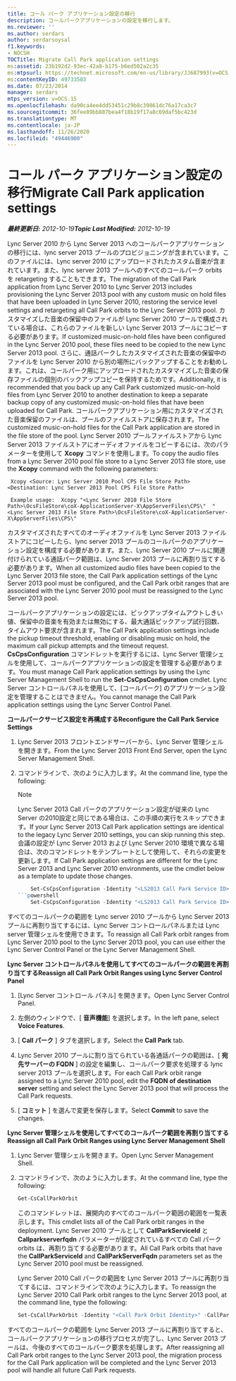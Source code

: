 ```yaml
---
title: コール パーク アプリケーション設定の移行
description: コールパークアプリケーションの設定を移行します。
ms.reviewer: ''
ms.author: serdars
author: serdarsoysal
f1.keywords:
- NOCSH
TOCTitle: Migrate Call Park application settings
ms:assetid: 23b192d2-93ec-42a8-b175-b6ed502a2c35
ms:mtpsurl: https://technet.microsoft.com/en-us/library/JJ687993(v=OCS.15)
ms:contentKeyID: 49733583
ms.date: 07/23/2014
manager: serdars
mtps_version: v=OCS.15
ms.openlocfilehash: da90ca4ee4dd53451c29b8c39861dc76a17ca3c7
ms.sourcegitcommit: 36fee89bb887bea4f18b19f17a8c69daf5bc423d
ms.translationtype: MT
ms.contentlocale: ja-JP
ms.lasthandoff: 11/26/2020
ms.locfileid: "49446900"
---
```

# <a name="migrate-call-park-application-settings"></a><span data-ttu-id="ae76b-103">コール パーク アプリケーション設定の移行</span><span class="sxs-lookup"><span data-stu-id="ae76b-103">Migrate Call Park application settings</span></span>

<div data-xmlns="http://www.w3.org/1999/xhtml">

<div class="topic" data-xmlns="https://www.w3.org/1999/xhtml" data-msxsl="urn:schemas-microsoft-com:xslt" data-cs="https://msdn.microsoft.com/">

<div data-asp="https://msdn2.microsoft.com/asp">



</div>

<div id="mainSection">

<div id="mainBody"><span data-ttu-id="ae76b-104">

<span> </span></span><span class="sxs-lookup"><span data-stu-id="ae76b-104">

<span> </span></span></span>

<span data-ttu-id="ae76b-105">_**最終更新日:** 2012-10-19_</span><span class="sxs-lookup"><span data-stu-id="ae76b-105">_**Topic Last Modified:** 2012-10-19_</span></span>

<span data-ttu-id="ae76b-106">Lync Server 2010 から Lync Server 2013 へのコールパークアプリケーションの移行には、lync server 2013 プールのプロビジョニングが含まれています。このファイルには、Lync server 2010 にアップロードされたカスタム音楽が含まれています。また、lync server 2013 プールへのすべてのコールパーク orbits を retargeting することもできます。</span><span class="sxs-lookup"><span data-stu-id="ae76b-106">The migration of the Call Park application from Lync Server 2010 to Lync Server 2013 includes provisioning the Lync Server 2013 pool with any custom music on hold files that have been uploaded in Lync Server 2010, restoring the service level settings and retargeting all Call Park orbits to the Lync Server 2013 pool.</span></span> <span data-ttu-id="ae76b-107">カスタマイズした音楽の保留中のファイルが Lync Server 2010 プールで構成されている場合は、これらのファイルを新しい Lync Server 2013 プールにコピーする必要があります。</span><span class="sxs-lookup"><span data-stu-id="ae76b-107">If customized music-on-hold files have been configured in the Lync Server 2010 pool, these files need to be copied to the new Lync Server 2013 pool.</span></span> <span data-ttu-id="ae76b-108">さらに、通話パークしたカスタマイズされた音楽の保留中のファイルを Lync Server 2010 から別の場所にバックアップすることをお勧めします。これは、コールパーク用にアップロードされたカスタマイズした音楽の保存ファイルの個別のバックアップコピーを保持するためです。</span><span class="sxs-lookup"><span data-stu-id="ae76b-108">Additionally, it is recommended that you back up any Call Park customized music-on-hold files from Lync Server 2010 to another destination to keep a separate backup copy of any customized music-on-hold files that have been uploaded for Call Park.</span></span> <span data-ttu-id="ae76b-109">コールパークアプリケーション用にカスタマイズされた音楽保留のファイルは、プールのファイルストアに保存されます。</span><span class="sxs-lookup"><span data-stu-id="ae76b-109">The customized music-on-hold files for the Call Park application are stored in the file store of the pool.</span></span> <span data-ttu-id="ae76b-110">Lync Server 2010 プールファイルストアから Lync Server 2013 ファイルストアにオーディオファイルをコピーするには、次のパラメーターを使用して **Xcopy** コマンドを使用します。</span><span class="sxs-lookup"><span data-stu-id="ae76b-110">To copy the audio files from a Lync Server 2010 pool file store to a Lync Server 2013 file store, use the **Xcopy** command with the following parameters:</span></span>

   ```console
    Xcopy <Source: Lync Server 2010 Pool CPS File Store Path> <Destination: Lync Server 2013 Pool CPS File Store Path>
   ```

   ```console
    Example usage:  Xcopy "<Lync Server 2010 File Store Path>\OcsFileStore\coX-ApplicationServer-X\AppServerFiles\CPS\"  "<Lync Server 2013 File Store Path>\OcsFileStore\coX-ApplicationServer-X\AppServerFiles\CPS\" 
   ```

<span data-ttu-id="ae76b-111">カスタマイズされたすべてのオーディオファイルを Lync Server 2013 ファイルストアにコピーしたら、lync server 2013 プールのコールパークのアプリケーション設定を構成する必要があります。また、Lync Server 2010 プールに関連付けられている通話パーク範囲は、Lync Server 2013 プールに再割り当てする必要があります。</span><span class="sxs-lookup"><span data-stu-id="ae76b-111">When all customized audio files have been copied to the Lync Server 2013 file store, the Call Park application settings of the Lync Server 2013 pool must be configured, and the Call Park orbit ranges that are associated with the Lync Server 2010 pool must be reassigned to the Lync Server 2013 pool.</span></span>

<span data-ttu-id="ae76b-112">コールパークアプリケーションの設定には、ピックアップタイムアウトしきい値、保留中の音楽を有効または無効にする、最大通話ピックアップ試行回数、タイムアウト要求が含まれます。</span><span class="sxs-lookup"><span data-stu-id="ae76b-112">The Call Park application settings include the pickup timeout threshold, enabling or disabling music on hold, the maximum call pickup attempts and the timeout request.</span></span> <span data-ttu-id="ae76b-113">**CsCpsConfiguration** コマンドレットを実行するには、Lync Server 管理シェルを使用して、コールパークアプリケーションの設定を管理する必要があります。</span><span class="sxs-lookup"><span data-stu-id="ae76b-113">You must manage Call Park application settings by using the Lync Server Management Shell to run the **Set-CsCpsConfiguration** cmdlet.</span></span> <span data-ttu-id="ae76b-114">Lync Server コントロールパネルを使用して、[コールパーク] のアプリケーション設定を管理することはできません。</span><span class="sxs-lookup"><span data-stu-id="ae76b-114">You cannot manage the Call Park application settings using the Lync Server Control Panel.</span></span>

<span data-ttu-id="ae76b-115">**コールパークサービス設定を再構成する**</span><span class="sxs-lookup"><span data-stu-id="ae76b-115">**Reconfigure the Call Park Service Settings**</span></span>

1.  <span data-ttu-id="ae76b-116">Lync Server 2013 フロントエンドサーバーから、Lync Server 管理シェルを開きます。</span><span class="sxs-lookup"><span data-stu-id="ae76b-116">From the Lync Server 2013 Front End Server, open the Lync Server Management Shell.</span></span>

2.  <span data-ttu-id="ae76b-117">コマンドラインで、次のように入力します。</span><span class="sxs-lookup"><span data-stu-id="ae76b-117">At the command line, type the following:</span></span>
    
    <div>
    

    > [!NOTE]  
    > <span data-ttu-id="ae76b-118">Lync Server 2013 Call パークのアプリケーション設定が従来の Lync Server の2010設定と同じである場合は、この手順の実行をスキップできます。</span><span class="sxs-lookup"><span data-stu-id="ae76b-118">If your Lync Server 2013 Call Park application settings are identical to the legacy Lync Server 2010 settings, you can skip running this step.</span></span> <span data-ttu-id="ae76b-119">会議の設定が Lync Server 2013 および Lync Server 2010 環境で異なる場合は、次のコマンドレットをテンプレートとして使用して、それらの変更を更新します。</span><span class="sxs-lookup"><span data-stu-id="ae76b-119">If Call Park application settings are different for the Lync Server 2013 and Lync Server 2010 environments, use the cmdlet below as a template to update those changes.</span></span>

    
    <span data-ttu-id="ae76b-120"></div>
    ```powershell
        Set-CsCpsConfiguration -Identity "<LS2013 Call Park Service ID>"-Callpup Uptimeoutthreshold" "- <LS2010 CPS TimeSpan> enablemusiconhold" "- <LS2010 CPS value> maxcallピック upattempts" <LS2010 CPS pickup attempts> "-ontimeouturi" <LS2010 CPS timeout URI> " ```</span><span class="sxs-lookup"><span data-stu-id="ae76b-120"></div>
    ```powershell
        Set-CsCpsConfiguration -Identity "<LS2013 Call Park Service ID>" -CallPickupTimeoutThreshold "<LS2010 CPS TimeSpan>" -EnableMusicOnHold "<LS2010 CPS value>" -MaxCallPickupAttempts "<LS2010 CPS pickup attempts>" -OnTimeoutURI "<LS2010 CPS timeout URI>" ```</span></span>

<span data-ttu-id="ae76b-121">すべてのコールパークの範囲を Lync server 2010 プールから Lync Server 2013 プールに再割り当てするには、Lync Server コントロールパネルまたは Lync server 管理シェルを使用できます。</span><span class="sxs-lookup"><span data-stu-id="ae76b-121">To reassign all Call Park orbit ranges from Lync Server 2010 pool to the Lync Server 2013 pool, you can use either the Lync Server Control Panel or the Lync Server Management Shell.</span></span>

<span data-ttu-id="ae76b-122">**Lync Server コントロールパネルを使用してすべてのコールパークの範囲を再割り当てする**</span><span class="sxs-lookup"><span data-stu-id="ae76b-122">**Reassign all Call Park Orbit Ranges using Lync Server Control Panel**</span></span>

1.  <span data-ttu-id="ae76b-123">[Lync Server コントロール パネル] を開きます。</span><span class="sxs-lookup"><span data-stu-id="ae76b-123">Open Lync Server Control Panel.</span></span>

2.  <span data-ttu-id="ae76b-124">左側のウィンドウで、[ **音声機能**] を選択します。</span><span class="sxs-lookup"><span data-stu-id="ae76b-124">In the left pane, select **Voice Features**.</span></span>

3.  <span data-ttu-id="ae76b-125">[ **Call パーク** ] タブを選択します。</span><span class="sxs-lookup"><span data-stu-id="ae76b-125">Select the **Call Park** tab.</span></span>

4.  <span data-ttu-id="ae76b-126">Lync Server 2010 プールに割り当てられている各通話パークの範囲は、[ **宛先サーバーの FQDN** ] の設定を編集し、コールパーク要求を処理する lync server 2013 プールを選択します。</span><span class="sxs-lookup"><span data-stu-id="ae76b-126">For each Call Park orbit range assigned to a Lync Server 2010 pool, edit the **FQDN of destination server** setting and select the Lync Server 2013 pool that will process the Call Park requests.</span></span>

5.  <span data-ttu-id="ae76b-127">[ **コミット** ] を選んで変更を保存します。</span><span class="sxs-lookup"><span data-stu-id="ae76b-127">Select **Commit** to save the changes.</span></span>

<span data-ttu-id="ae76b-128">**Lync Server 管理シェルを使用してすべてのコールパーク範囲を再割り当てする**</span><span class="sxs-lookup"><span data-stu-id="ae76b-128">**Reassign all Call Park Orbit Ranges using Lync Server Management Shell**</span></span>

1.  <span data-ttu-id="ae76b-129">Lync Server 管理シェルを開きます。</span><span class="sxs-lookup"><span data-stu-id="ae76b-129">Open Lync Server Management Shell.</span></span>

2.  <span data-ttu-id="ae76b-130">コマンドラインで、次のように入力します。</span><span class="sxs-lookup"><span data-stu-id="ae76b-130">At the command line, type the following:</span></span>
    ```powershell
    Get-CsCallParkOrbit
    ```
    
    <span data-ttu-id="ae76b-131">このコマンドレットは、展開内のすべてのコールパーク範囲の範囲を一覧表示します。</span><span class="sxs-lookup"><span data-stu-id="ae76b-131">This cmdlet lists all of the Call Park orbit ranges in the deployment.</span></span> <span data-ttu-id="ae76b-132">Lync Server 2010 プールとして **CallParkServiceId** と **Callparkserverfqdn** パラメーターが設定されているすべての Call パーク orbits は、再割り当てする必要があります。</span><span class="sxs-lookup"><span data-stu-id="ae76b-132">All Call Park orbits that have the **CallParkServiceId** and **CallParkServerFqdn** parameters set as the Lync Server 2010 pool must be reassigned.</span></span>
    
    <span data-ttu-id="ae76b-133">Lync Server 2010 Call パークの範囲を Lync Server 2013 プールに再割り当てするには、コマンドラインで次のように入力します。</span><span class="sxs-lookup"><span data-stu-id="ae76b-133">To reassign the Lync Server 2010 Call Park orbit ranges to the Lync Server 2013 pool, at the command line, type the following:</span></span>
    
    ```powershell
    Set-CsCallParkOrbit -Identity "<Call Park Orbit Identity>" -CallParkService "service:ApplicationServer:<Lync Server 2013 Pool FQDN>"
    ```

<span data-ttu-id="ae76b-134">すべてのコールパークの範囲を Lync Server 2013 プールに再割り当てすると、コールパークアプリケーションの移行プロセスが完了し、Lync Server 2013 プールは、今後のすべてのコールパーク要求を処理します。</span><span class="sxs-lookup"><span data-stu-id="ae76b-134">After reassigning all Call Park orbit ranges to the Lync Server 2013 pool, the migration process for the Call Park application will be completed and the Lync Server 2013 pool will handle all future Call Park requests.</span></span>

<span data-ttu-id="ae76b-135"></div>

<span> </span>

</div>

</div>

</span><span class="sxs-lookup"><span data-stu-id="ae76b-135"></div>

<span> </span>

</div>

</div>

</span></span></div>

